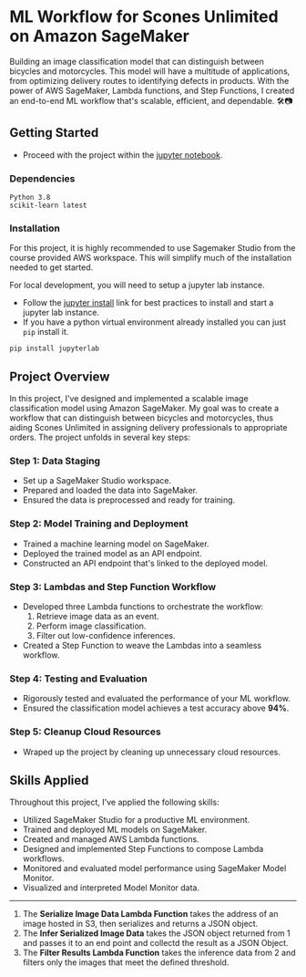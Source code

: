 # ML Workflow for Scones Unlimited on Amazon SageMaker
Building an image classification model that can distinguish between bicycles and motorcycles. This model will have a multitude of applications, from optimizing delivery routes to identifying defects in products. With the power of AWS SageMaker, Lambda functions, and Step Functions, I created an end-to-end ML workflow that's scalable, efficient, and dependable. 🛠️📷

## Getting Started

- Proceed with the project within the [jupyter notebook](SconesUnlimited.ipynb).

### Dependencies

```
Python 3.8
scikit-learn latest
```

### Installation

For this project, it is highly recommended to use Sagemaker Studio from the course provided AWS workspace. This will simplify much of the installation needed to get started.

For local development, you will need to setup a jupyter lab instance.

- Follow the [jupyter install](https://jupyter.org/install.html) link for best practices to install and start a jupyter lab instance.
- If you have a python virtual environment already installed you can just `pip` install it.

```
pip install jupyterlab
```

## Project Overview

In this project, I've designed and implemented a scalable image classification model using Amazon SageMaker. My goal was to create a workflow that can distinguish between bicycles and motorcycles, thus aiding Scones Unlimited in assigning delivery professionals to appropriate orders. The project unfolds in several key steps:

### Step 1: Data Staging

- Set up a SageMaker Studio workspace.
- Prepared and loaded the data into SageMaker.
- Ensured the data is preprocessed and ready for training.

### Step 2: Model Training and Deployment

- Trained a machine learning model on SageMaker.
- Deployed the trained model as an API endpoint.
- Constructed an API endpoint that's linked to the deployed model.

### Step 3: Lambdas and Step Function Workflow

- Developed three Lambda functions to orchestrate the workflow:
  1. Retrieve image data as an event.
  2. Perform image classification.
  3. Filter out low-confidence inferences.
- Created a Step Function to weave the Lambdas into a seamless workflow.

### Step 4: Testing and Evaluation

- Rigorously tested and evaluated the performance of your ML workflow.
- Ensured the classification model achieves a test accuracy above **94%**.

### Step 5: Cleanup Cloud Resources

- Wraped up the project by cleaning up unnecessary cloud resources.

## Skills Applied

Throughout this project, I've applied the following skills:

- Utilized SageMaker Studio for a productive ML environment.
- Trained and deployed ML models on SageMaker.
- Created and managed AWS Lambda functions.
- Designed and implemented Step Functions to compose Lambda workflows.
- Monitored and evaluated model performance using SageMaker Model Monitor.
- Visualized and interpreted Model Monitor data.

---

1. The **Serialize Image Data Lambda Function** takes the address of an image hosted in S3, then serializes and returns a JSON
   object.
2. The **Infer Serialized Image Data** takes the JSON object returned from 1 and passes it to an end point and collectd the result
   as a JSON Object.
3. The **Filter Results Lambda Function** takes the inference data from 2 and filters only the images that meet the defined threshold.
